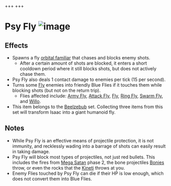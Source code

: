 +++
+++

 # Psy Fly ![image](/image/Psy_Fly.png) 

Effects
---------


* Spawns a fly [orbital familiar](/wiki/Orbital_familiar "Orbital familiar") that chases and blocks enemy shots.
	+ After a certain amount of shots are blocked, it enters a short cooldown period where it still blocks shots, but does not actively chase them.
* Psy Fly also deals 1 contact damage to enemies per tick (15 per second).
* Turns some [Fly](/wiki/Fly "Fly") enemies into friendly Blue Flies if it touches them while blocking shots (but not on the return trip).
	+ Flies affected include: [Army Fly](/wiki/Army_Fly "Army Fly"), [Attack Fly](/wiki/Attack_Fly "Attack Fly"), [Fly](/wiki/Fly "Fly"), [Ring Fly](/wiki/Ring_Fly "Ring Fly"), [Swarm Fly](/wiki/Swarm_Fly "Swarm Fly"), and [Willo](/wiki/Willo "Willo").
* This item belongs to the [Beelzebub](/wiki/Beelzebub "Beelzebub") set. Collecting three items from this set will transform Isaac into a giant humanoid fly.


Notes
-------


* While Psy Fly is an effective means of projectile protection, it is not immunity, and recklessly wading into a barrage of shots can easily result in taking damage.
* Psy Fly will block most types of projectiles, not just red bullets. This includes the fires from [Mega Satan](/wiki/Mega_Satan "Mega Satan") phase 2, the bone projectiles [Bonies](/wiki/Bony "Bony") throw, or even the rocks that the [Kineti](/wiki/Polty "Polty") throws at you.
* Enemy Flies touched by Psy Fly can die if their HP is low enough, which does not convert them into Blue Flies.


